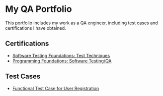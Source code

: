 # My QA Portfolio

This portfolio includes my work as a QA engineer, including test cases and certifications I have obtained.

## Certifications

- [Software Testing Foundations: Test Techniques](./CertificateOfCompletion_Software%20Testing%20Foundations%20Test%20Techniques.pdf)
- [Programming Foundations: Software Testing/QA](./CertificateOfCompletion_Programming%20Foundations%20Software%20TestingQA.pdf)

## Test Cases

- [Functional Test Case for User Registration](./TC001-Functional_AUtest%20.xlsx)

